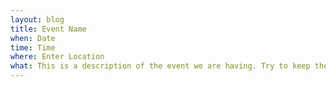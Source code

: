 ```yaml
---
layout: blog
title: Event Name
when: Date
time: Time
where: Enter Location
what: This is a description of the event we are having. Try to keep the description under 140 characters.
---
```

